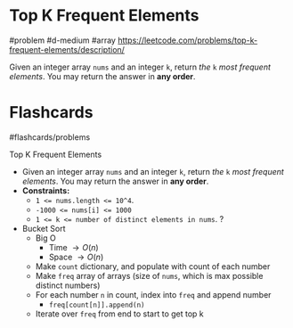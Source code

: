 # Top K Frequent Elements
#problem #d-medium #array 
https://leetcode.com/problems/top-k-frequent-elements/description/

Given an integer array `nums` and an integer `k`, return _the_ `k` _most frequent elements_. You may return the answer in **any order**.

# Flashcards
#flashcards/problems 

Top K Frequent Elements
- Given an integer array `nums` and an integer `k`, return _the_ `k` _most frequent elements_. You may return the answer in **any order**.
- **Constraints:**
	- `1 <= nums.length <= 10^4`.
	- `-1000 <= nums[i] <= 1000`
	- `1 <= k <= number of distinct elements in nums`.
?
- Bucket Sort
	- Big O
		- Time $\to O(n)$
		- Space $\to O(n)$
	- Make `count` dictionary, and populate with count of each number
	- Make `freq` array of arrays (size of `nums`, which is max possible distinct numbers)
	- For each number `n` in count, index into `freq` and append number
		- `freq[count[n]].append(n)`
	- Iterate over `freq` from end to start to get top k
<!--SR:!2025-01-21,9,250-->